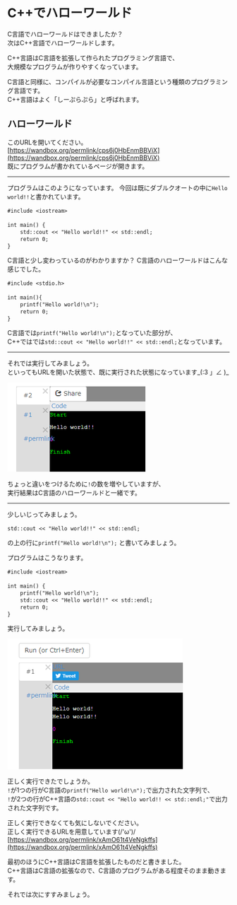 # C++でハローワールド

C言語でハローワールドはできましたか？  
次はC++言語でハローワールドします。

C++言語はC言語を拡張して作られたプログラミング言語で、  
大規模なプログラムが作りやすくなっています。

C言語と同様に、コンパイルが必要なコンパイル言語という種類のプログラミング言語です。  
C++言語はよく「しーぷらぷら」と呼ばれます。

## ハローワールド

このURLを開いてください。  
[https://wandbox.org/permlink/cps6j0HbEnmBBViX](https://wandbox.org/permlink/cps6j0HbEnmBBViX)  
既にプログラムが書かれているページが開きます。  

---

プログラムはこのようになっています。
今回は既にダブルクオートの中に`Hello world!!`と書かれています。

	#include <iostream>

	int main() {
		std::cout << "Hello world!!" << std::endl;
		return 0;
	}

C言語と少し変わっているのがわかりますか？
C言語のハローワールドはこんな感じでした。

	#include <stdio.h>
	
	int main(){
		printf("Hello world!\n");
		return 0;
	}

C言語では`printf("Hello world!\n");`となっていた部分が、  
C++ではでは`std::cout << "Hello world!!" << std::endl;`となっています。

---

それでは実行してみましょう。  
といってもURLを開いた状態で、既に実行された状態になっています\_(:3 」∠ )\_

![](./2-1-4.png)

ちょっと違いをつけるために`!`の数を増やしていますが、  
実行結果はC言語のハローワールドと一緒です。

---

少しいじってみましょう。

	std::cout << "Hello world!!" << std::endl;

の上の行に`printf("Hello world!\n");`
と書いてみましょう。

プログラムはこうなります。

	#include <iostream>

	int main() {
		printf("Hello world!\n");
		std::cout << "Hello world!!" << std::endl;
		return 0;
	}

実行してみましょう。

![](./2-1-5.png)

正しく実行できたでしょうか。  
`!`が1つの行がC言語の`printf("Hello world!\n");`で出力された文字列で、  
`!`が2つの行がC++言語の`std::cout << "Hello world!! << std::endl;"`で出力された文字列です。

正しく実行できなくても気にしないでください。  
正しく実行できるURLを用意しています(/'ω')/
[https://wandbox.org/permlink/xAmO61t4VeNgkffs](https://wandbox.org/permlink/xAmO61t4VeNgkffs)

最初のほうにC++言語はC言語を拡張したものだと書きました。  
C++言語はC言語の拡張なので、C言語のプログラムがある程度そのまま動きます。

それでは次にすすみましょう。

